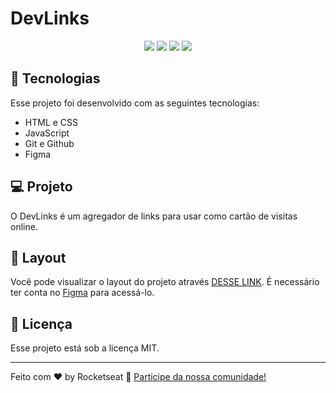 # DevLinks

<p align="center">
  <img src='https://user-images.githubusercontent.com/108163821/215678085-987d7465-b975-42aa-8d89-56afaa95d56c.png'>
  <img src='https://user-images.githubusercontent.com/108163821/215678421-070976b7-a2b0-4105-8c12-8fde9709b135.png'>
  <img src='https://user-images.githubusercontent.com/108163821/215679065-26a92bb1-231c-4037-9402-5dc8922a3af1.png'>
  <img src='https://user-images.githubusercontent.com/108163821/215679363-cfbbd8bc-3763-4f7a-9325-8751bd058d39.png'>
</p>

## 🚀 Tecnologias

Esse projeto foi desenvolvido com as seguintes tecnologias:

- HTML e CSS
- JavaScript
- Git e Github
- Figma

## 💻 Projeto

O DevLinks é um agregador de links para usar como cartão de visitas online.

## 🔖 Layout

Você pode visualizar o layout do projeto através [DESSE LINK](https://www.figma.com/community/file/1187422022288947321). É necessário ter conta no [Figma](https://figma.com) para acessá-lo.

## :memo: Licença

Esse projeto está sob a licença MIT.

---

Feito com ♥ by Rocketseat :wave: [Participe da nossa comunidade!](https://discord.gg/rocketseat)

